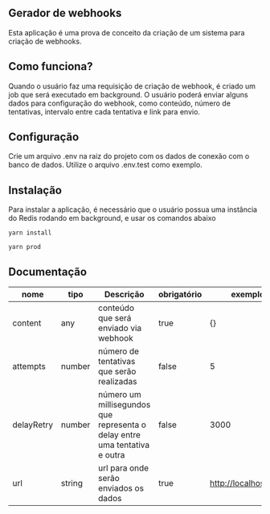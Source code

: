 ## Gerador de webhooks

Esta aplicação é uma prova de conceito da criação de um sistema para criação de webhooks.

## Como funciona?

Quando o usuário faz uma requisição de criação de webhook, é criado um job que será executado em background. O usuário poderá enviar alguns dados para configuração do webhook, como conteúdo, número de tentativas, intervalo entre cada tentativa e link para envio.

## Configuração

Crie um arquivo .env na raiz do projeto com os dados de conexão com o banco de dados. Utilize o arquivo .env.test como exemplo.

## Instalação

Para instalar a aplicação, é necessário que o usuário possua uma instância do Redis rodando em background, e usar os comandos abaixo

`yarn install`

`yarn prod`

## Documentação

| nome       | tipo   | Descrição                                                                  | obrigatório | exemplo              |
| ---------- | ------ | -------------------------------------------------------------------------- | ----------- | -------------------- |
| content    | any    | conteúdo que será enviado via webhook                                      | true        | {}                   |
| attempts   | number | número de tentativas que serão realizadas                                  | false       | 5                    |
| delayRetry | number | número um millisegundos que representa o delay entre uma tentativa e outra | false       | 3000                 |
| url        | string | url para onde serão enviados os dados                                      | true        | http://localhost.com |

